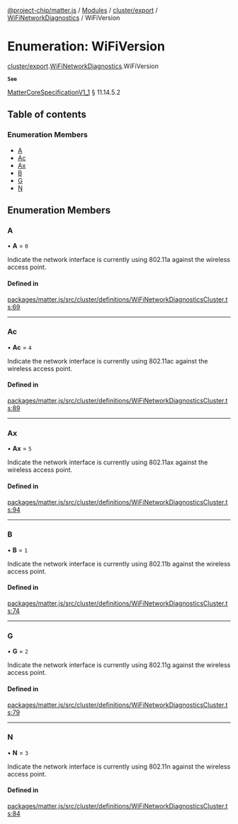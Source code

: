 [@project-chip/matter.js](../README.md) / [Modules](../modules.md) / [cluster/export](../modules/cluster_export.md) / [WiFiNetworkDiagnostics](../modules/cluster_export.WiFiNetworkDiagnostics.md) / WiFiVersion

# Enumeration: WiFiVersion

[cluster/export](../modules/cluster_export.md).[WiFiNetworkDiagnostics](../modules/cluster_export.WiFiNetworkDiagnostics.md).WiFiVersion

**`See`**

[MatterCoreSpecificationV1_1](../interfaces/spec_export.MatterCoreSpecificationV1_1.md) § 11.14.5.2

## Table of contents

### Enumeration Members

- [A](cluster_export.WiFiNetworkDiagnostics.WiFiVersion.md#a)
- [Ac](cluster_export.WiFiNetworkDiagnostics.WiFiVersion.md#ac)
- [Ax](cluster_export.WiFiNetworkDiagnostics.WiFiVersion.md#ax)
- [B](cluster_export.WiFiNetworkDiagnostics.WiFiVersion.md#b)
- [G](cluster_export.WiFiNetworkDiagnostics.WiFiVersion.md#g)
- [N](cluster_export.WiFiNetworkDiagnostics.WiFiVersion.md#n)

## Enumeration Members

### A

• **A** = ``0``

Indicate the network interface is currently using 802.11a against the wireless access point.

#### Defined in

[packages/matter.js/src/cluster/definitions/WiFiNetworkDiagnosticsCluster.ts:69](https://github.com/project-chip/matter.js/blob/ac2c2688/packages/matter.js/src/cluster/definitions/WiFiNetworkDiagnosticsCluster.ts#L69)

___

### Ac

• **Ac** = ``4``

Indicate the network interface is currently using 802.11ac against the wireless access point.

#### Defined in

[packages/matter.js/src/cluster/definitions/WiFiNetworkDiagnosticsCluster.ts:89](https://github.com/project-chip/matter.js/blob/ac2c2688/packages/matter.js/src/cluster/definitions/WiFiNetworkDiagnosticsCluster.ts#L89)

___

### Ax

• **Ax** = ``5``

Indicate the network interface is currently using 802.11ax against the wireless access point.

#### Defined in

[packages/matter.js/src/cluster/definitions/WiFiNetworkDiagnosticsCluster.ts:94](https://github.com/project-chip/matter.js/blob/ac2c2688/packages/matter.js/src/cluster/definitions/WiFiNetworkDiagnosticsCluster.ts#L94)

___

### B

• **B** = ``1``

Indicate the network interface is currently using 802.11b against the wireless access point.

#### Defined in

[packages/matter.js/src/cluster/definitions/WiFiNetworkDiagnosticsCluster.ts:74](https://github.com/project-chip/matter.js/blob/ac2c2688/packages/matter.js/src/cluster/definitions/WiFiNetworkDiagnosticsCluster.ts#L74)

___

### G

• **G** = ``2``

Indicate the network interface is currently using 802.11g against the wireless access point.

#### Defined in

[packages/matter.js/src/cluster/definitions/WiFiNetworkDiagnosticsCluster.ts:79](https://github.com/project-chip/matter.js/blob/ac2c2688/packages/matter.js/src/cluster/definitions/WiFiNetworkDiagnosticsCluster.ts#L79)

___

### N

• **N** = ``3``

Indicate the network interface is currently using 802.11n against the wireless access point.

#### Defined in

[packages/matter.js/src/cluster/definitions/WiFiNetworkDiagnosticsCluster.ts:84](https://github.com/project-chip/matter.js/blob/ac2c2688/packages/matter.js/src/cluster/definitions/WiFiNetworkDiagnosticsCluster.ts#L84)
